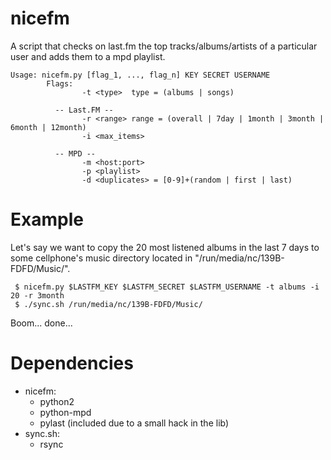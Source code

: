 nicefm
======

A script that checks on last.fm the top tracks/albums/artists of a particular user and adds them to a mpd playlist.

```
Usage: nicefm.py [flag_1, ..., flag_n] KEY SECRET USERNAME
        Flags:
                -t <type>  type = (albums | songs)

          -- Last.FM --
                -r <range> range = (overall | 7day | 1month | 3month | 6month | 12month)
                -i <max_items>

          -- MPD --
                -m <host:port>
                -p <playlist>
                -d <duplicates> = [0-9]+(random | first | last)
```

Example
=====

Let's say we want to copy the 20 most listened albums in the last 7 days to some cellphone's music directory located in "/run/media/nc/139B-FDFD/Music/".

```
 $ nicefm.py $LASTFM_KEY $LASTFM_SECRET $LASTFM_USERNAME -t albums -i 20 -r 3month
 $ ./sync.sh /run/media/nc/139B-FDFD/Music/
```

Boom... done...

Dependencies
=====
 * nicefm:
    * python2
    * python-mpd
	* pylast (included due to a small hack in the lib)
 * sync.sh:
    * rsync

